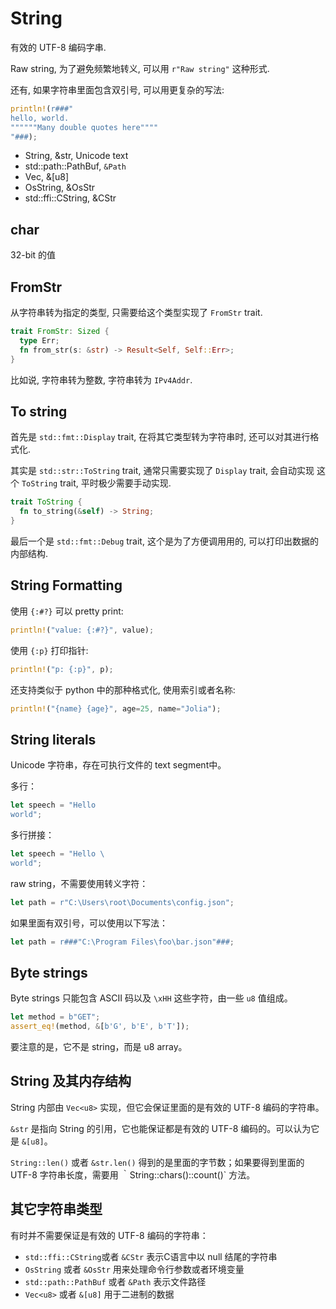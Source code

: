 
# String
有效的 UTF-8 编码字串.

Raw string, 为了避免频繁地转义, 可以用 `r"Raw string"` 这种形式.

还有, 如果字符串里面包含双引号, 可以用更复杂的写法:
```rust
println!(r###"
hello, world.
""""""Many double quotes here""""
"###);
```

* String, &str, Unicode text
* std::path::PathBuf, `&Path`
* Vec<u8>, &[u8]
* OsString, &OsStr
* std::ffi::CString, &CStr


## char
32-bit 的值

## FromStr
从字符串转为指定的类型, 只需要给这个类型实现了 `FromStr` trait.

```rust
trait FromStr: Sized {
  type Err;
  fn from_str(s: &str) -> Result<Self, Self::Err>;
}
```

比如说, 字符串转为整数, 字符串转为 `IPv4Addr`.

## To string
首先是 `std::fmt::Display` trait, 在将其它类型转为字符串时, 还可以对其进行格式化.


其实是 `std::str::ToString` trait, 通常只需要实现了 `Display` trait, 会自动实现
这个 `ToString` trait, 平时极少需要手动实现.

```rust
trait ToString {
  fn to_string(&self) -> String;
}
```

最后一个是 `std::fmt::Debug` trait, 这个是为了方便调用用的, 可以打印出数据的
内部结构.

## String Formatting

使用 `{:#?}` 可以 pretty print:
```rust
println!("value: {:#?}", value);
```

使用 `{:p}` 打印指针:
```rust
println!("p: {:p}", p);
```

还支持类似于 python 中的那种格式化, 使用索引或者名称:
```rust
println!("{name} {age}", age=25, name="Jolia");
```

## String literals
Unicode 字符串，存在可执行文件的 text segment中。

多行：
```rust
let speech = "Hello
world";
```

多行拼接：
```rust
let speech = "Hello \
world";
```

raw string，不需要使用转义字符：
```rust
let path = r"C:\Users\root\Documents\config.json";
```

如果里面有双引号，可以使用以下写法：
```rust
let path = r###"C:\Program Files\foo\bar.json"###;
```

## Byte strings
Byte strings 只能包含 ASCII 码以及 `\xHH` 这些字符，由一些 `u8` 值组成。

```rust
let method = b"GET";
assert_eq!(method, &[b'G', b'E', b'T']);
```

要注意的是，它不是 string，而是 u8 array。

## String 及其内存结构
String 内部由 `Vec<u8>` 实现，但它会保证里面的是有效的 UTF-8 编码的字符串。

`&str` 是指向 String 的引用，它也能保证都是有效的 UTF-8 编码的。可以认为它是 `&[u8]`。

`String::len()` 或者 `&str.len()` 得到的是里面的字节数；如果要得到里面的 UTF-8
字符串长度，需要用 ｀String::chars()::count()` 方法。

## 其它字符串类型
有时并不需要保证是有效的 UTF-8 编码的字符串：

- `std::ffi::CString`或者 `&CStr` 表示C语言中以 null 结尾的字符串
- `OsString` 或者 `&OsStr` 用来处理命令行参数或者环境变量
- `std::path::PathBuf` 或者 `&Path` 表示文件路径
- `Vec<u8>` 或者 `&[u8]` 用于二进制的数据
